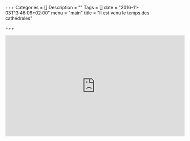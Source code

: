 +++
Categories = []
Description = ""
Tags = []
date = "2016-11-03T13:46:06+02:00"
menu = "main"
title = "Il est venu le temps des cathédrales"

+++


<iframe width="560" height="315" src="https://www.youtube.com/embed/0yuCh1XIvFQ?ecver=1" frameborder="0" allowfullscreen></iframe>
